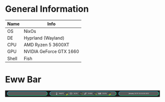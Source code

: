 # General Information
| Name | Info |
| --- | --- |
| OS | NixOs |
| DE | Hyprland (Wayland) | 
| CPU | AMD Ryzen 5 3600XT |
| GPU | NVIDIA GeForce GTX 1660 |
| Shell | Fish |

# Eww Bar
![EwwBar](.github/ewwbar.png)
